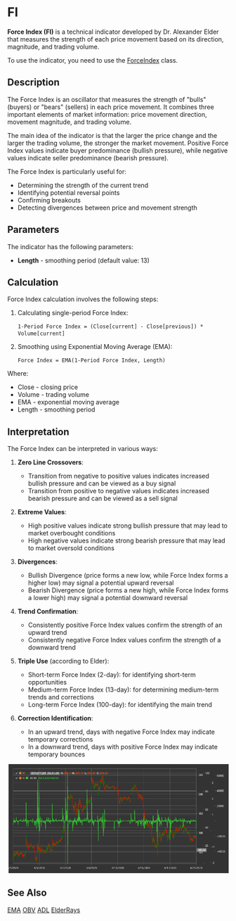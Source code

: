 # FI

**Force Index (FI)** is a technical indicator developed by Dr. Alexander Elder that measures the strength of each price movement based on its direction, magnitude, and trading volume.

To use the indicator, you need to use the [ForceIndex](xref:StockSharp.Algo.Indicators.ForceIndex) class.

## Description

The Force Index is an oscillator that measures the strength of "bulls" (buyers) or "bears" (sellers) in each price movement. It combines three important elements of market information: price movement direction, movement magnitude, and trading volume.

The main idea of the indicator is that the larger the price change and the larger the trading volume, the stronger the market movement. Positive Force Index values indicate buyer predominance (bullish pressure), while negative values indicate seller predominance (bearish pressure).

The Force Index is particularly useful for:
- Determining the strength of the current trend
- Identifying potential reversal points
- Confirming breakouts
- Detecting divergences between price and movement strength

## Parameters

The indicator has the following parameters:
- **Length** - smoothing period (default value: 13)

## Calculation

Force Index calculation involves the following steps:

1. Calculating single-period Force Index:
   ```
   1-Period Force Index = (Close[current] - Close[previous]) * Volume[current]
   ```

2. Smoothing using Exponential Moving Average (EMA):
   ```
   Force Index = EMA(1-Period Force Index, Length)
   ```

Where:
- Close - closing price
- Volume - trading volume
- EMA - exponential moving average
- Length - smoothing period

## Interpretation

The Force Index can be interpreted in various ways:

1. **Zero Line Crossovers**:
   - Transition from negative to positive values indicates increased bullish pressure and can be viewed as a buy signal
   - Transition from positive to negative values indicates increased bearish pressure and can be viewed as a sell signal

2. **Extreme Values**:
   - High positive values indicate strong bullish pressure that may lead to market overbought conditions
   - High negative values indicate strong bearish pressure that may lead to market oversold conditions

3. **Divergences**:
   - Bullish Divergence (price forms a new low, while Force Index forms a higher low) may signal a potential upward reversal
   - Bearish Divergence (price forms a new high, while Force Index forms a lower high) may signal a potential downward reversal

4. **Trend Confirmation**:
   - Consistently positive Force Index values confirm the strength of an upward trend
   - Consistently negative Force Index values confirm the strength of a downward trend

5. **Triple Use** (according to Elder):
   - Short-term Force Index (2-day): for identifying short-term opportunities
   - Medium-term Force Index (13-day): for determining medium-term trends and corrections
   - Long-term Force Index (100-day): for identifying the main trend

6. **Correction Identification**:
   - In an upward trend, days with negative Force Index may indicate temporary corrections
   - In a downward trend, days with positive Force Index may indicate temporary bounces

![indicator_force_index](../../../../images/indicator_force_index.png)

## See Also

[EMA](ema.md)
[OBV](obv.md)
[ADL](accumulation_distribution_line.md)
[ElderRays](elder_rays.md)